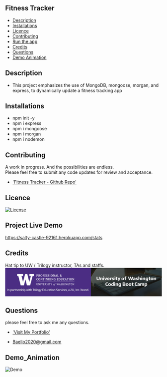 ## Fitness Tracker

- [Description](#Description)
- [Installations](#Installations)
- [Licence](#Licence)
- [Contributing](#Contributing)
- [Run the app](#Project-Live-Demo)
- [Credits](#Credits)
- [Questions](#Questions)
- [Demo Animation](#Demo_Animation)

## Description
* This project emphasizes the use of MongoDB, mongoose, morgan, and express, to dynamically update a fitness tracking app

## Installations

* npm init -y
* npm i express 
* npm i mongoose
* npm i morgan
* npm i nodemon


## Contributing
A work in progress. And the possibilities are endless. <br> Please feel free to submit any code updates for review and acceptance.
* ['Fitness Tracker - Github Repo'](https://github.com/baello2020/Fitness_Tracker)

## Licence
[![License](https://img.shields.io/badge/License-MIT-yellow.svg)](https://opensource.org/licenses/MIT)


## Project Live Demo
https://salty-castle-92161.herokuapp.com/stats

## Credits
Hat tip to UW / Trilogy instructor, TAs and staffs.
![UW](https://github.com/baello2020/Note_Taker/blob/main/assets/UWT.jpg "UW")

## Questions
please feel free to ask me any questions.
* ['Visit My Portfolio'](https://baello2020.github.io/Updated_Portfolio_Page/)

* Baello2020@gmail.com

## Demo_Animation
![Demo](https://github.com/baello2020/Fitness_Tracker/blob/main/public/assets/Gif.gif "Demo")